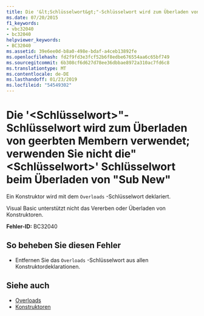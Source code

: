 ```yaml
---
title: Die '&lt;Schlüsselwort&gt;"-Schlüsselwort wird zum Überladen von geerbten Membern verwendet; verwenden Sie nicht die"&lt;Schlüsselwort&gt;' Schlüsselwort beim Überladen von "Sub New"
ms.date: 07/20/2015
f1_keywords:
- vbc32040
- bc32040
helpviewer_keywords:
- BC32040
ms.assetid: 39e6ee0d-b8a0-498e-bdaf-a4ceb13892fe
ms.openlocfilehash: fd2f9fd3e3fcf52b6f8edbe676554aa6c65bf749
ms.sourcegitcommit: 6b308cf6d627d78ee36dbbae8972a310ac7fd6c8
ms.translationtype: MT
ms.contentlocale: de-DE
ms.lasthandoff: 01/23/2019
ms.locfileid: "54549302"
---
```

# <a name="the-ltkeywordgt-keyword-is-used-to-overload-inherited-members-do-not-use-the-ltkeywordgt-keyword-when-overloading-sub-new"></a>Die '&lt;Schlüsselwort&gt;"-Schlüsselwort wird zum Überladen von geerbten Membern verwendet; verwenden Sie nicht die"&lt;Schlüsselwort&gt;' Schlüsselwort beim Überladen von "Sub New"
Ein Konstruktor wird mit dem `Overloads` -Schlüsselwort deklariert.  
  
 Visual Basic unterstützt nicht das Vererben oder Überladen von Konstruktoren.  
  
 **Fehler-ID:** BC32040  
  
## <a name="to-correct-this-error"></a>So beheben Sie diesen Fehler  
  
-   Entfernen Sie das `Overloads` -Schlüsselwort aus allen Konstruktordeklarationen.  
  
## <a name="see-also"></a>Siehe auch
- [Overloads](../../visual-basic/language-reference/modifiers/overloads.md)
- [Konstruktoren](~/docs/visual-basic/programming-guide/concepts/object-oriented-programming.md#constructors)
